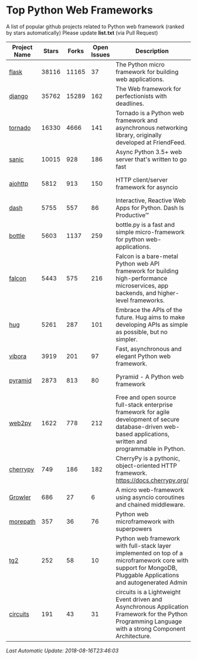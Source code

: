 # Top Python Web Frameworks
A list of popular github projects related to Python web framework (ranked by stars automatically)
Please update **list.txt** (via Pull Request)

| Project Name | Stars | Forks | Open Issues | Description | Last Commit |
| ------------ | ----- | ----- | ----------- | ----------- | ----------- |
| [flask](https://github.com/pallets/flask) | 38116 | 11165 | 37 | The Python micro framework for building web applications. | 2018-07-24 18:04:58 |
| [django](https://github.com/django/django) | 35762 | 15289 | 162 | The Web framework for perfectionists with deadlines. | 2018-08-16 13:49:06 |
| [tornado](https://github.com/tornadoweb/tornado) | 16330 | 4666 | 141 | Tornado is a Python web framework and asynchronous networking library, originally developed at FriendFeed. | 2018-08-16 03:02:30 |
| [sanic](https://github.com/channelcat/sanic) | 10015 | 928 | 186 | Async Python 3.5+ web server that's written to go fast | 2018-08-15 17:23:04 |
| [aiohttp](https://github.com/aio-libs/aiohttp) | 5812 | 913 | 150 | HTTP client/server framework for asyncio  | 2018-08-14 12:04:58 |
| [dash](https://github.com/plotly/dash) | 5755 | 557 | 86 | Interactive, Reactive Web Apps for Python. Dash Is Productive™ | 2018-08-14 14:54:12 |
| [bottle](https://github.com/bottlepy/bottle) | 5603 | 1137 | 259 | bottle.py is a fast and simple micro-framework for python web-applications. | 2018-07-19 12:12:04 |
| [falcon](https://github.com/falconry/falcon) | 5443 | 575 | 216 | Falcon is a bare-metal Python web API framework for building high-performance microservices, app backends, and higher-level frameworks. | 2018-08-14 05:07:23 |
| [hug](https://github.com/timothycrosley/hug) | 5261 | 287 | 101 | Embrace the APIs of the future. Hug aims to make developing APIs as simple as possible, but no simpler. | 2018-05-29 03:18:22 |
| [vibora](https://github.com/vibora-io/vibora) | 3919 | 201 | 97 | Fast, asynchronous and elegant Python web framework. | 2018-07-17 22:02:08 |
| [pyramid](https://github.com/Pylons/pyramid) | 2873 | 813 | 80 | Pyramid - A Python web framework | 2018-08-10 15:59:20 |
| [web2py](https://github.com/web2py/web2py) | 1622 | 778 | 212 | Free and open source full-stack enterprise framework for agile development of secure database-driven web-based applications, written and programmable in Python. | 2018-08-12 17:56:58 |
| [cherrypy](https://github.com/cherrypy/cherrypy) | 749 | 186 | 182 | CherryPy is a pythonic, object-oriented HTTP framework.      https://docs.cherrypy.org/ | 2018-08-16 12:46:24 |
| [Growler](https://github.com/pyGrowler/Growler) | 686 | 27 | 6 | A micro web-framework using asyncio coroutines and chained middleware. | 2017-03-12 02:39:16 |
| [morepath](https://github.com/morepath/morepath) | 357 | 36 | 76 | Python web microframework with superpowers | 2017-12-29 08:11:05 |
| [tg2](https://github.com/TurboGears/tg2) | 252 | 58 | 10 | Python web framework with full-stack layer implemented on top of a microframework core with support for MongoDB, Pluggable Applications and autogenerated Admin | 2018-05-28 21:30:12 |
| [circuits](https://github.com/circuits/circuits) | 191 | 43 | 31 | circuits is a Lightweight Event driven and Asynchronous Application Framework for the Python Programming Language with a strong Component Architecture. | 2018-06-20 15:57:21 |

*Last Automatic Update: 2018-08-16T23:46:03*